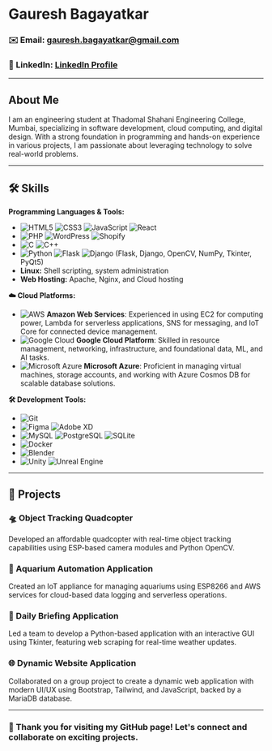 # Gauresh Bagayatkar

### ✉️ Email: gauresh.bagayatkar@gmail.com
### 💼 LinkedIn: [LinkedIn Profile](https://www.linkedin.com/in/gauresh-bagayatkar-7b7951253)

---

## About Me

I am an engineering student at Thadomal Shahani Engineering College, Mumbai, specializing in software development, cloud computing, and digital design. With a strong foundation in programming and hands-on experience in various projects, I am passionate about leveraging technology to solve real-world problems.

---

## 🛠️ Skills

**Programming Languages & Tools:**
- ![HTML5](https://img.shields.io/badge/HTML5-%23E34F26.svg?style=flat-square&logo=html5&logoColor=white) ![CSS3](https://img.shields.io/badge/CSS3-%231572B6.svg?style=flat-square&logo=css3&logoColor=white) ![JavaScript](https://img.shields.io/badge/JavaScript-%23F7DF1E.svg?style=flat-square&logo=javascript&logoColor=black) ![React](https://img.shields.io/badge/React-%2320232a.svg?style=flat-square&logo=react&logoColor=%2361DAFB)
- ![PHP](https://img.shields.io/badge/PHP-%23777BB4.svg?style=flat-square&logo=php&logoColor=white) ![WordPress](https://img.shields.io/badge/WordPress-%2321759B.svg?style=flat-square&logo=wordpress&logoColor=white) ![Shopify](https://img.shields.io/badge/Shopify-%232CBD6B.svg?style=flat-square&logo=shopify&logoColor=white)
- ![C](https://img.shields.io/badge/C-%2300599C.svg?style=flat-square&logo=c&logoColor=white) ![C++](https://img.shields.io/badge/C++-%2300599C.svg?style=flat-square&logo=c%2B%2B&logoColor=white)
- ![Python](https://img.shields.io/badge/Python-%233776AB.svg?style=flat-square&logo=python&logoColor=white) ![Flask](https://img.shields.io/badge/Flask-%23000.svg?style=flat-square&logo=flask&logoColor=white) ![Django](https://img.shields.io/badge/Django-%23092E20.svg?style=flat-square&logo=django&logoColor=white) (Flask, Django, OpenCV, NumPy, Tkinter, PyQt5)
- **Linux:** Shell scripting, system administration
- **Web Hosting:**  Apache, Nginx, and Cloud hosting

**☁️ Cloud Platforms:**
- ![AWS](https://img.shields.io/badge/AWS-%23232F3E.svg?style=flat-square&logo=amazon-aws&logoColor=%23FF9900) **Amazon Web Services**: Experienced in using EC2 for computing power, Lambda for serverless applications, SNS for messaging, and IoT Core for connected device management.
- ![Google Cloud](https://img.shields.io/badge/Google%20Cloud-%234285F4.svg?style=flat-square&logo=google-cloud&logoColor=white) **Google Cloud Platform**: Skilled in resource management, networking, infrastructure, and foundational data, ML, and AI tasks.
- ![Microsoft Azure](https://img.shields.io/badge/Microsoft%20Azure-%230078D4.svg?style=flat-square&logo=microsoft-azure&logoColor=white) **Microsoft Azure**: Proficient in managing virtual machines, storage accounts, and working with Azure Cosmos DB for scalable database solutions.

**🛠️ Development Tools:**
- ![Git](https://img.shields.io/badge/Git-%23F05032.svg?style=flat-square&logo=git&logoColor=white)
- ![Figma](https://img.shields.io/badge/Figma-%23F24E1E.svg?style=flat-square&logo=figma&logoColor=white) ![Adobe XD](https://img.shields.io/badge/Adobe%20XD-%23FF61F6.svg?style=flat-square&logo=adobe-xd&logoColor=white)
- ![MySQL](https://img.shields.io/badge/MySQL-%234479A1.svg?style=flat-square&logo=mysql&logoColor=white) ![PostgreSQL](https://img.shields.io/badge/PostgreSQL-%23336791.svg?style=flat-square&logo=postgresql&logoColor=white) ![SQLite](https://img.shields.io/badge/SQLite-%23003B57.svg?style=flat-square&logo=sqlite&logoColor=white)
- ![Docker](https://img.shields.io/badge/Docker-%232496ED.svg?style=flat-square&logo=docker&logoColor=white)
- ![Blender](https://img.shields.io/badge/Blender-%23F5792A.svg?style=flat-square&logo=blender&logoColor=white)
- ![Unity](https://img.shields.io/badge/Unity-%23000000.svg?style=flat-square&logo=unity&logoColor=white) ![Unreal Engine](https://img.shields.io/badge/Unreal%20Engine-%23313131.svg?style=flat-square&logo=unreal-engine&logoColor=white)

---

## 🚀 Projects

### 🛸 Object Tracking Quadcopter
Developed an affordable quadcopter with real-time object tracking capabilities using ESP-based camera modules and Python OpenCV.

### 🐠 Aquarium Automation Application
Created an IoT appliance for managing aquariums using ESP8266 and AWS services for cloud-based data logging and serverless operations.

### 📅 Daily Briefing Application
Led a team to develop a Python-based application with an interactive GUI using Tkinter, featuring web scraping for real-time weather updates.

### 🌐 Dynamic Website Application
Collaborated on a group project to create a dynamic web application with modern UI/UX using Bootstrap, Tailwind, and JavaScript, backed by a MariaDB database.

---

### 🌟 Thank you for visiting my GitHub page! Let's connect and collaborate on exciting projects.

